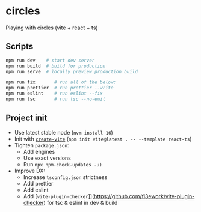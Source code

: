 # circles

Playing with circles (vite + react + ts)

## Scripts

```sh
npm run dev    # start dev server
npm run build  # build for production
npm run serve  # locally preview production build

npm run fix       # run all of the below:
npm run prettier  # run prettier --write
npm run eslint    # run eslint --fix
npm run tsc       # run tsc --no-emit
```

## Project init

- Use latest stable node (`nvm install 16`)
- Init with [`create-vite`](https://vitejs.dev/guide/#scaffolding-your-first-vite-project) (`npm init vite@latest . -- --template react-ts`)
- Tighten `package.json`:
  - Add engines
  - Use exact versions
  - Run `npx npm-check-updates -u)`
- Improve DX:
  - Increase `tsconfig.json` strictness
  - Add prettier
  - Add eslint
  - Add [`vite-plugin-checker`]](https://github.com/fi3ework/vite-plugin-checker) for tsc & eslint in dev & build
